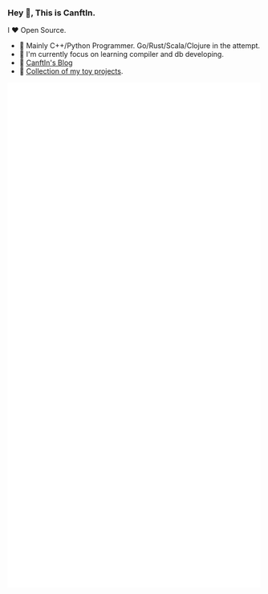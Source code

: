 ### Hey 👋, This is CanftIn.

I ❤ Open Source.

* 🌟 Mainly C++/Python Programmer. Go/Rust/Scala/Clojure in the attempt.
* 🌱 I'm currently focus on learning compiler and db developing.
* 💬 [CanftIn's Blog](https://CanftIn.com)
* 🍚 [Collection of my toy projects](https://github.com/ixxchan).


![Metrics](/github-metrics.svg)

<!--
![CanftIn's github stats1](https://github-readme-stats.vercel.app/api?username=canftin&show_icons=true&theme=radical&count_private=true)


[![Top Langs](https://github-readme-stats.vercel.app/api/top-langs/?username=canftin&layout=compact&theme=radical)](https://github.com/anuraghazra/github-readme-stats)
-->
